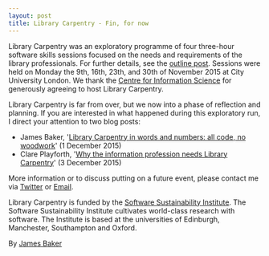 ```yaml
---
layout: post
title: Library Carpentry - Fin, for now
---
```


Library Carpentry was an exploratory programme of four three-hour software skills sessions focused on the needs and requirements of the library professionals. For further details, see the [outline post](https://librarycarpentry.github.io/outline/). Sessions were held on Monday the 9th, 16th, 23th, and 30th of November 2015 at City University London. We thank the [Centre for Information Science](https://www.city.ac.uk/department-library-information-science/centre-for-information-science) for generously agreeing to host Library Carpentry.

Library Carpentry is far from over, but we now into a phase of reflection and planning. If you are interested in what happened during this exploratory run, I direct your attention to two blog posts:

- James Baker, '[Library Carpentry in words and numbers: all code, no woodwork](http://cradledincaricature.com/2015/12/01/library-carpentry-in-words-and-numbers-all-code-no-woodwork/)' (1 December 2015)
- Clare Playforth, '[Why the information profession needs Library Carpentry](http://software.ac.uk/blog/2015-12-03-why-information-profession-needs-library-carpentry-0)' (3 December 2015)

More information or to discuss putting on a future event, please contact me via [Twitter](https://twitter.com/j_w_baker) or [Email](http://www.sussex.ac.uk/profiles/371022).

Library Carpentry is funded by the [Software Sustainability Institute](http://software.ac.uk/). The Software Sustainability Institute cultivates world-class research with software. The Institute is based at the universities of Edinburgh, Manchester, Southampton and Oxford.

By [James Baker](drjwbaker)
